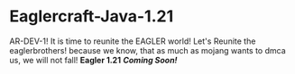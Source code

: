 # Eaglercraft-Java-1.21
AR-DEV-1! It is time to reunite the EAGLER world!
Let's Reunite the eaglerbrothers! because we know, that as much as mojang wants to dmca us, we will not fall!
**Eagler 1.21**
***Coming Soon!***
